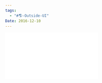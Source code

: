 ```yaml
---
tags:
  - "#🌎-Outside-UI"
Date: 2016-12-10
---
```

![COGS Statement on 2016 Election.pdf](./Admin/Attachments/COGS%20Statement%20on%202016%20Election.pdf)


